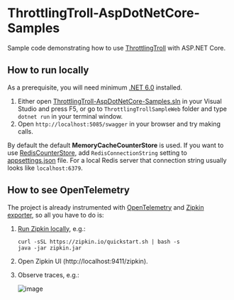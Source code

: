 # ThrottlingTroll-AspDotNetCore-Samples

Sample code demonstrating how to use [ThrottlingTroll](https://github.com/ThrottlingTroll/ThrottlingTroll) with ASP.NET Core.

## How to run locally

As a prerequisite, you will need minimum [.NET 6.0](https://dotnet.microsoft.com/en-us/download/dotnet/6.0) installed.

1. Either open [ThrottlingTroll-AspDotNetCore-Samples.sln](https://github.com/ThrottlingTroll/ThrottlingTroll-AspDotNetCore-Samples/blob/main/ThrottlingTroll-AspDotNetCore-Samples.sln) in your Visual Studio and press F5, or go to `ThrottlingTrollSampleWeb` folder and type `dotnet run` in your terminal window.
2. Open `http://localhost:5085/swagger` in your browser and try making calls.

By default the default **MemoryCacheCounterStore** is used. If you want to use [RedisCounterStore](https://github.com/ThrottlingTroll/ThrottlingTroll/tree/main/ThrottlingTroll.CounterStores.Redis), add `RedisConnectionString` setting to [appsettings.json](https://github.com/ThrottlingTroll/ThrottlingTroll-AspDotNetCore-Samples/blob/main/ThrottlingTrollSampleWeb/appsettings.json) file. For a local Redis server that connection string usually looks like `localhost:6379`. 

## How to see OpenTelemetry

The project is already instrumented with [OpenTelemetry](https://learn.microsoft.com/en-us/dotnet/core/diagnostics/observability-with-otel) and [Zipkin exporter](https://zipkin.io/pages/quickstart.html), so all you have to do is:

1. [Run Zipkin locally](https://zipkin.io/pages/quickstart.html), e.g.:

    ```
    curl -sSL https://zipkin.io/quickstart.sh | bash -s
    java -jar zipkin.jar
    ```
2. Open Zipkin UI (http://localhost:9411/zipkin).
3. Observe traces, e.g.:

    ![image](https://github.com/user-attachments/assets/b480764e-5114-4ca3-9c78-133575926a26)
    
